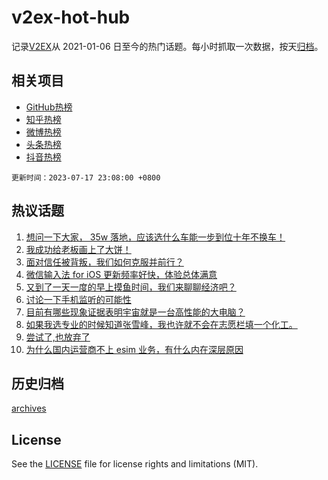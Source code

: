 # v2ex-hot-hub

 记录[V2EX](https://www.v2ex.com/)从 2021-01-06 日至今的热门话题。每小时抓取一次数据，按天[归档](archives)。
 
 ## 相关项目

- [GitHub热榜](https://github.com/lonnyzhang423/github-hot-hub)
- [知乎热榜](https://github.com/lonnyzhang423/zhihu-hot-hub)
- [微博热榜](https://github.com/lonnyzhang423/weibo-hot-hub)
- [头条热榜](https://github.com/lonnyzhang423/toutiao-hot-hub)
- [抖音热榜](https://github.com/lonnyzhang423/douyin-hot-hub)


 `更新时间：2023-07-17 23:08:00 +0800`

## 热议话题

1. [想问一下大家， 35w 落地，应该选什么车能一步到位十年不换车！](https://www.v2ex.com/t/957255)
1. [我成功给老板画上了大饼！](https://www.v2ex.com/t/957317)
1. [面对信任被背叛，我们如何克服并前行？](https://www.v2ex.com/t/957237)
1. [微信输入法 for iOS 更新频率好快，体验总体满意](https://www.v2ex.com/t/957253)
1. [又到了一天一度的早上摸鱼时间，我们来聊聊经济吧？](https://www.v2ex.com/t/957245)
1. [讨论一下手机监听的可能性](https://www.v2ex.com/t/957316)
1. [目前有哪些现象证据表明宇宙就是一台高性能的大电脑？](https://www.v2ex.com/t/957241)
1. [如果我选专业的时候知道张雪峰，我也许就不会在志愿栏填一个化工。](https://www.v2ex.com/t/957346)
1. [尝试了,也放弃了](https://www.v2ex.com/t/957251)
1. [为什么国内运营商不上 esim 业务，有什么内在深层原因](https://www.v2ex.com/t/957272)

## 历史归档

[archives](archives)

## License

See the [LICENSE](LICENSE) file for license rights and limitations (MIT).
